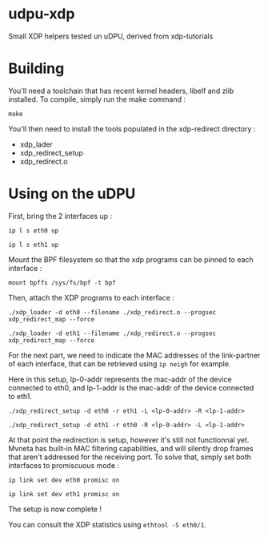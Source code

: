 # udpu-xdp
Small XDP helpers tested un uDPU, derived from xdp-tutorials

# Building

You'll need a toolchain that has recent kernel headers, libelf and zlib installed.
To compile, simply run the make command :

 `make`
 
 You'll then need to install the tools populated in the xdp-redirect directory :
  - xdp_lader
  - xdp_redirect_setup
  - xdp_redirect.o
  
# Using on the uDPU

First, bring the 2 interfaces up :

`ip l s eth0 up`

`ip l s eth1 up`

Mount the BPF filesystem so that the xdp programs can be pinned to each interface :

`mount bpffs /sys/fs/bpf -t bpf`

Then, attach the XDP programs to each interface :

`./xdp_loader -d eth0 --filename ./xdp_redirect.o --progsec xdp_redirect_map --force`

`./xdp_loader -d eth1 --filename ./xdp_redirect.o --progsec xdp_redirect_map --force`

For the next part, we need to indicate the MAC addresses of the link-partner of each interface,
that can be retrieved using `ip neigh` for example.

Here in this setup, lp-0-addr represents the mac-addr of the device connected to eth0, and lp-1-addr is the mac-addr of the device connected to eth1.

`./xdp_redirect_setup -d eth0 -r eth1 -L <lp-0-addr> -R <lp-1-addr>`

`./xdp_redirect_setup -d eth1 -r eth0 -R <lp-0-addr> -L <lp-1-addr>`

At that point the redirection is setup, however it's still not functionnal yet. Mvneta has built-in MAC filtering
capabilities, and will silently drop frames that aren't addressed for the receiving port. To solve that, simply set
both interfaces to promiscuous mode :

`ip link set dev eth0 promisc on`

`ip link set dev eth1 promisc on`

The setup is now complete !

You can consult the XDP statistics using `ethtool -S eth0/1`.
